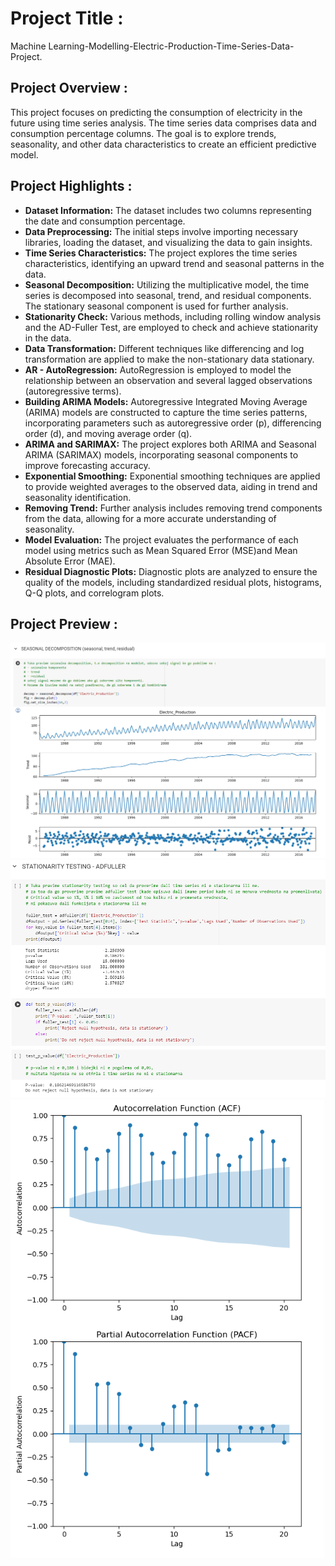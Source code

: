 # Project Title :
Machine Learning-Modelling-Electric-Production-Time-Series-Data-Project.

## Project Overview :
This project focuses on predicting the consumption of electricity in the future using time series analysis. 
The time series data comprises data and consumption percentage columns. 
The goal is to explore trends, seasonality, and other data characteristics to create an efficient predictive model.

## Project Highlights :
- **Dataset Information:** The dataset includes two columns representing the date and consumption percentage.
- **Data Preprocessing:** The initial steps involve importing necessary libraries, loading the dataset, and visualizing the data to gain insights.
- **Time Series Characteristics:** The project explores the time series characteristics, identifying an upward trend and seasonal patterns in the data.
- **Seasonal Decomposition:** Utilizing the multiplicative model, the time series is decomposed into seasonal, trend, and residual components. The stationary seasonal component is used for further analysis.
- **Stationarity Check:** Various methods, including rolling window analysis and the AD-Fuller Test, are employed to check and achieve stationarity in the data.
- **Data Transformation:** Different techniques like differencing and log transformation are applied to make the non-stationary data stationary.
- **AR - AutoRegression:** AutoRegression is employed to model the relationship between an observation and several lagged observations (autoregressive terms).
- **Building ARIMA Models:** Autoregressive Integrated Moving Average (ARIMA) models are constructed to capture the time series patterns, incorporating parameters such as autoregressive order (p), differencing order (d), and moving average order (q).
- **ARIMA and SARIMAX:** The project explores both ARIMA and Seasonal ARIMA (SARIMAX) models, incorporating seasonal components to improve forecasting accuracy.
- **Exponential Smoothing:** Exponential smoothing techniques are applied to provide weighted averages to the observed data, aiding in trend and seasonality identification.
- **Removing Trend:** Further analysis includes removing trend components from the data, allowing for a more accurate understanding of seasonality.
- **Model Evaluation:** The project evaluates the performance of each model using metrics such as Mean Squared Error (MSE)and Mean Absolute Error (MAE).
- **Residual Diagnostic Plots:** Diagnostic plots are analyzed to ensure the quality of the models, including standardized residual plots, histograms, Q-Q plots, and correlogram plots.

## Project Preview :
<img src="Images/SEASONAL DECOMPOSITION (seasonal, trend, residual).png">
<img src="Images/STATIONARITY TESTING - ADFULLER.png">
<img src="Images/ACF and PACF .png">
